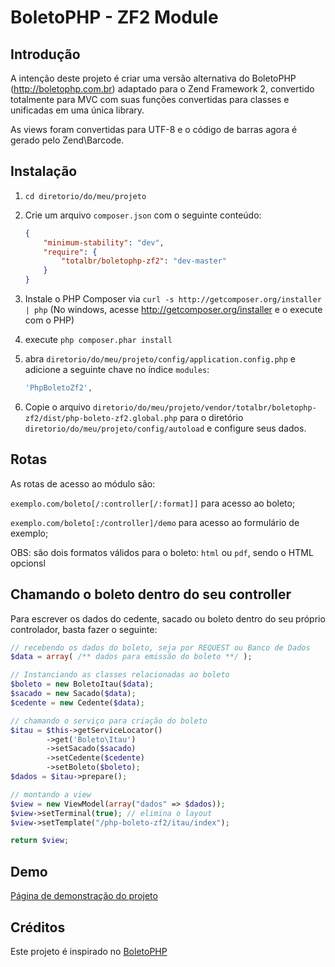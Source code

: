 BoletoPHP - ZF2 Module
=======================

Introdução
------------
A intenção deste projeto é criar uma versão alternativa do BoletoPHP (http://boletophp.com.br) adaptado
para o Zend Framework 2, convertido totalmente para MVC com suas funções convertidas para classes e unificadas 
em uma única library.

As views foram convertidas para UTF-8 e o código de barras agora é gerado pelo Zend\Barcode.  

Instalação
----------
  1. `cd diretorio/do/meu/projeto`
  2. Crie um arquivo `composer.json` com o seguinte conteúdo:

     ```json
     {
         "minimum-stability": "dev",
         "require": {
             "totalbr/boletophp-zf2": "dev-master"
         }
     }
     ```
  3. Instale o PHP Composer via `curl -s http://getcomposer.org/installer | php` (No windows, acesse
     http://getcomposer.org/installer e o execute com o PHP)
  4. execute `php composer.phar install`
  5. abra `diretorio/do/meu/projeto/config/application.config.php` e adicione a seguinte chave no índice `modules`: 

     ```php
     'PhpBoletoZf2',
     ```
  6. Copie o arquivo `diretorio/do/meu/projeto/vendor/totalbr/boletophp-zf2/dist/php-boleto-zf2.global.php` para o diretório `diretorio/do/meu/projeto/config/autoload` e configure seus dados.

Rotas
-----
As rotas de acesso ao módulo são:

`exemplo.com/boleto[/:controller[/:format]]` para acesso ao boleto;

`exemplo.com/boleto[:/controller]/demo` para acesso ao formulário de exemplo;

OBS: são dois formatos válidos para o boleto: `html` ou `pdf`, sendo o HTML opcionsl


Chamando o boleto dentro do seu controller
--
Para escrever os dados do cedente, sacado ou boleto dentro do seu próprio controlador, basta fazer o seguinte:

```php
// recebendo os dados do boleto, seja por REQUEST ou Banco de Dados
$data = array( /** dados para emissão do boleto **/ ); 

// Instanciando as classes relacionadas ao boleto
$boleto = new BoletoItau($data);
$sacado = new Sacado($data);
$cedente = new Cedente($data);

// chamando o serviço para criação do boleto
$itau = $this->getServiceLocator()
        ->get('Boleto\Itau')
        ->setSacado($sacado)
        ->setCedente($cedente)
        ->setBoleto($boleto);
$dados = $itau->prepare();

// montando a view
$view = new ViewModel(array("dados" => $dados));
$view->setTerminal(true); // elimina o layout
$view->setTemplate("/php-boleto-zf2/itau/index");

return $view;
```
Demo
----
[Página de demonstração do projeto](http://phpboleto-zf2.jot.com.br/)

Créditos
--------
Este projeto é inspirado no [BoletoPHP](http://www.boletophp.com.br) 